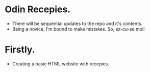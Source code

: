 # Odin Recepies.
- There will be sequential updates to the repo and it's contents.
- Being a novice, I'm bound to make mistakes. So, ex-cu-se moi!
# Firstly.
- Creating a basic HTML website with recepies.